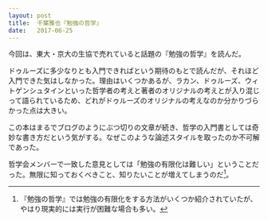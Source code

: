 ```yaml
---
layout: post
title:  千葉雅也『勉強の哲学』
date:   2017-06-25
---
```


今回は、東大・京大の生協で売れていると話題の『勉強の哲学』を読んだ。

ドゥルーズに多少なりとも入門できればという期待のもとで読んだが、それほど入門できた気はしなかった。理由はいくつかあるが、ラカン、ドゥルーズ、ウィトゲンシュタインといった哲学者の考えと著者のオリジナルの考えとが入り混じって語られているため、どれがドゥルーズのオリジナルの考えなのか分かりづらかった点は大きい。

この本はまるでブログのようにぶつ切りの文章が続き、哲学の入門書としては奇妙な書き方だという気がする。なぜこのような論述スタイルを取ったのか不可解であった。

哲学会メンバーで一致した意見としては「勉強の有限化は難しい」ということだった。無限に知っておくべきこと、知りたいことが増えてしまうのだ[^1]。

[^1]: 『勉強の哲学』では勉強の有限化をする方法がいくつか紹介されていたが、やはり現実的には実行が困難な場合も多い。
